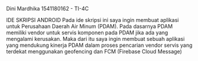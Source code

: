 Dini Mardhika
1541180162 - TI-4C

IDE SKRIPSI ANDROID
Pada ide skripsi ini saya ingin membuat aplikasi untuk Perusahaan Daerah Air Minum (PDAM). Pada dasarnya PDAM memiliki vendor untuk servis komponen pada PDAM jika ada yang mengalami kerusakan. Maka dari itu saya ingin membuat sebuah aplikasi yang mendukung kinerja PDAM dalam proses pencarian vendor servis yang terdekat menggunakan geofencing dan FCM (Firebase Cloud Message) 
